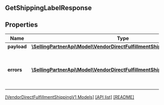 ## GetShippingLabelResponse

## Properties

Name | Type | Description | Notes
------------ | ------------- | ------------- | -------------
**payload** | [**\SellingPartnerApi\Model\VendorDirectFulfillmentShippingV1\ShippingLabel**](ShippingLabel.md) |  | [optional]
**errors** | [**\SellingPartnerApi\Model\VendorDirectFulfillmentShippingV1\Error[]**](Error.md) | A list of error responses returned when a request is unsuccessful. | [optional]

[[VendorDirectFulfillmentShippingV1 Models]](../) [[API list]](../../Api) [[README]](../../../README.md)
